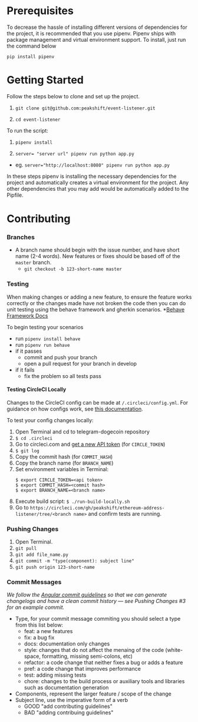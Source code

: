 # Prerequisites

To decrease the hassle of installing different versions of dependencies for the project, it is recommended that you use pipenv. Pipenv ships with package management and virtual environment support. To install, just run the command below

`pip install pipenv`

# Getting Started

Follow the steps below to clone and set up the project.

1. `git clone git@github.com:peakshift/event-listener.git`

2. `cd event-listener`


To run the script:
1. `pipenv install`

2. `server= "server url" pipenv run python app.py`
  - eg. `server="http://localhost:8080" pipenv run python app.py`

In these steps pipenv is installing the necessary dependencies for the project and automatically creates a virtual environment for the project. Any other dependencies that you may add would be automatically added to the Pipfile.

# Contributing

### Branches
- A branch name should begin with the issue number, and have short name (2-4 words). New features or fixes should be based off of the `master` branch.
  - `git checkout -b 123-short-name master`

### Testing
When making changes or adding a new feature, to ensure the feature works correctly or the changes made have not broken the code then you can do unit testing using the behave framework and gherkin scenarios.
*[Behave Framework Docs](https://behave.readthedocs.io/en/latest/) 

To begin testing your scenarios
- run `pipenv install behave`
- run `pipenv run behave`
- if it passes
  - commit and push your branch
  - open a pull request for your branch in develop
- if it fails
  - fix the problem so all tests pass

#### Testing CircleCI Locally
Changes to the CircleCI config can be made at `/.circleci/config.yml`. For guidance on how
configs work, see [this documentation](https://circleci.com/docs/2.0/examples/).

To test your config changes locally:
1. Open Terminal and cd to telegram-dogecoin repository
2. `$ cd .circleci`
3. Go to circleci.com and [get a new API token](https://circleci.com/account/api) (for `CIRCLE_TOKEN`)
4. `$ git log`
5. Copy the commit hash (for `COMMIT_HASH`)
6. Copy the branch name (for `BRANCH_NAME`)
7. Set environment variables in Terminal:
    ```
    $ export CIRCLE_TOKEN=<api token>
    $ export COMMIT_HASH=<commit hash>
    $ export BRANCH_NAME=<branch name>
    ```
8. Execute build script:  `$ ./run-build-locally.sh`
9. Go to `https://circleci.com/gh/peakshift/ethereum-address-listener/tree/<branch name>` and confirm tests are running. 

### Pushing Changes
1. Open Terminal.
2. `git pull`
3. `git add file_name.py`
4. `git commit -m "type(component): subject line"`
5. `git push origin 123-short-name `

### Commit Messages

*We follow the [Angular commit guidelines](https://github.com/angular/angular.js/blob/master/DEVELOPERS.md#-git-commit-guidelines) so that we can generate changelogs and have a clean commit history — see Pushing Changes #3 for an example commit.*

- Type, for your commit message commiting you should select a type from this list below:
  - feat: a new features
  - fix: a bug fix
  - docs: documentation only changes
  - style: changes that do not affect the menaing of the code (white-space, formatting, missing semi-colons, etc)
  - refactor: a code change that neither fixes a bug or adds a feature
  - pref: a code change that improves performance
  - test: adding missing tests
  - chore: changes to the build process or auxiliary tools and libraries such as documentation generation
- Components, represent the larger feature / scope of the change
- Subject line, use the imperative form of a verb
  - GOOD "add contributing guidelines"
  - BAD "adding contribuing guidelines"
